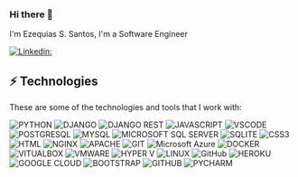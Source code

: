 ### Hi there 👋

I'm Ezequias S. Santos,  I'm a Software Engineer

[![Linkedin:](https://img.shields.io/badge/-Linkedin-blue?style=flat-square&logo=Linkedin&logoColor=white&link=https://www.linkedin.com/in/ezequiasue/?locale=en_US)](https://www.linkedin.com/in/ezequiasue/?locale=en_US)

## ⚡ Technologies

These are some of the technologies and tools that I work with:

![PYTHON](https://img.shields.io/badge/python-3670A0?style=for-the-badge&logo=python&logoColor=ffdd54)
![DJANGO](https://img.shields.io/badge/Django-092E20?style=for-the-badge&logo=django&logoColor=green)
![DJANGO REST](https://img.shields.io/badge/django%20rest-ff1709?style=for-the-badge&logo=django&logoColor=white)
![JAVASCRIPT](https://img.shields.io/badge/JavaScript-F7DF1E?logo=javascript&logoColor=black&style=for-the-badge)
![VSCODE](https://img.shields.io/badge/VSCode-0078D4?style=for-the-badge&logo=visual%20studio%20code&logoColor=white)
![POSTGRESQL](https://img.shields.io/badge/postgresql-4169e1?style=for-the-badge&logo=postgresql&logoColor=white)
![MYSQL](https://img.shields.io/badge/MySQL-20232A?logo=mysql&logoColor=white&style=for-the-badge)
![MICROSOFT SQL SERVER](https://img.shields.io/badge/Microsoft_SQL_Server-CC2927?logo=microsoft-sql-server&logoColor=white&style=for-the-badge)
![SQLITE](https://img.shields.io/badge/SQLite-07405E?logo=sqlite&logoColor=white&style=for-the-badge)
![CSS3](https://img.shields.io/badge/CSS3-1572B6?style=for-the-badge&logo=css3&logoColor=white)
![HTML](https://img.shields.io/badge/HTML-239120?logo=html5&logoColor=white&style=for-the-badge)
![NGINX](https://img.shields.io/badge/Nginx-009639?logo=nginx&logoColor=white&style=for-the-badge)
![APACHE](https://img.shields.io/badge/Apache-CA2136?logo=apache&logoColor=white&style=for-the-badge)
![GIT](https://img.shields.io/badge/Git-E34F26?logo=git&logoColor=white&style=for-the-badge)
![Microsoft Azure](https://img.shields.io/badge/Microsoft_Azure-0089D6?logo=microsoft-azure&logoColor=white&style=for-the-badge)
![DOCKER](https://img.shields.io/badge/Docker-2496ED?logo=docker&logoColor=white&style=for-the-badge)
![VITUALBOX](https://img.shields.io/badge/VirtualBox-183A61?logo=virtualbox&logoColor=white&style=for-the-badge)
![VMWARE](https://img.shields.io/badge/-VMWare-607078?logo=vmware&logoColor=white&style=for-the-badge)
![HYPER V](https://img.shields.io/badge/-Hyper_V-017AD7?logoColor=white&style=for-the-badge)
![LINUX](https://img.shields.io/badge/Linux-E34F26?logo=linux&logoColor=black&style=for-the-badge)
![GitHub](https://img.shields.io/badge/GitHub_Actions-2088FF?style=for-the-badge&logo=github-actions&logoColor=white)
![HEROKU](https://img.shields.io/badge/Heroku-430098?style=for-the-badge&logo=heroku&logoColor=white)
![GOOGLE CLOUD](https://img.shields.io/badge/Google_Cloud-4285F4?style=for-the-badge&logo=google-cloud&logoColor=white)
![BOOTSTRAP](https://img.shields.io/badge/Bootstrap-563D7C?style=for-the-badge&logo=bootstrap&logoColor=white)
![GITHUB](https://img.shields.io/badge/GitHub-100000?style=for-the-badge&logo=github&logoColor=white)
![PYCHARM](https://img.shields.io/badge/PyCharm-000000.svg?&style=for-the-badge&logo=PyCharm&logoColor=white)

